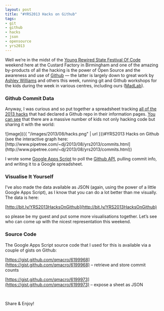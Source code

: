 ```yaml
---
layout: post
title: "#YRS2013 Hacks on Github"
tags:
- git
- github
- hacks
- json
- opensource
- yrs2013
---
```



Well we’re in the midst of the [Young Rewired State Festival Of Code](https://youngrewiredstate.org/static/festival-of-code.html) weekend here at the Custard Factory in Birmingham and one of the amazing by-products of all the hacking is the power of Open Source and the awareness and use of [Github](http://github.com) — the latter is largely down to great work by [Ashley Williams](http://heyashleyashley.com) and others this week, running git and Github workshops for the kids during the week in various centres, including ours ([MadLab](http://madlab.org.uk)).

### Github Commit Data

Anyway, I was curious and so put together a spreadsheet tracking [all of the 2013 hacks](http://hacks.youngrewiredstate.org/events/YRS2013) that had declared a Github repo in their information pages. [You can see](http://www.pipetree.com/~dj/2013/08/yrs2013/commits.html) that there are a massive number of kids not only hacking code but sharing it with the world:

<div class="wp-caption alignnone" id="attachment_1533" style="width: 510px">![image]({{ "/images/2013/08/hacks.png" | url }})#YRS2013 Hacks on Github

</div>(see the interactive graph here: [http://www.pipetree.com/~dj/2013/08/yrs2013/commits.html](http://www.pipetree.com/~dj/2013/08/yrs2013/commits.html))

I wrote some [Google Apps Script](https://developers.google.com/apps-script/) to poll the [Github API](http://developer.github.com/v3/), pulling commit info, and writing it to a Google spreadsheet.

### Visualise It Yourself

I’ve also made the data available as JSON (again, using the power of a little Google Apps Script), as I know that you can do a lot better than me visually. The data is here:

[http://bit.ly/YRS2013HacksOnGithub](http://bit.ly/YRS2013HacksOnGithub)

so please be my guest and put some more visualisations together. Let’s see who can come up with the nicest representation this weekend.

### Source Code

The Google Apps Script source code that I used for this is available via a couple of gists on Github:

[https://gist.github.com/qmacro/6199968](https://gist.github.com/qmacro/6199968) – retrieve and store commit counts

[https://gist.github.com/qmacro/6199973](https://gist.github.com/qmacro/6199973) – expose a sheet as JSON

 

Share & Enjoy!

 


